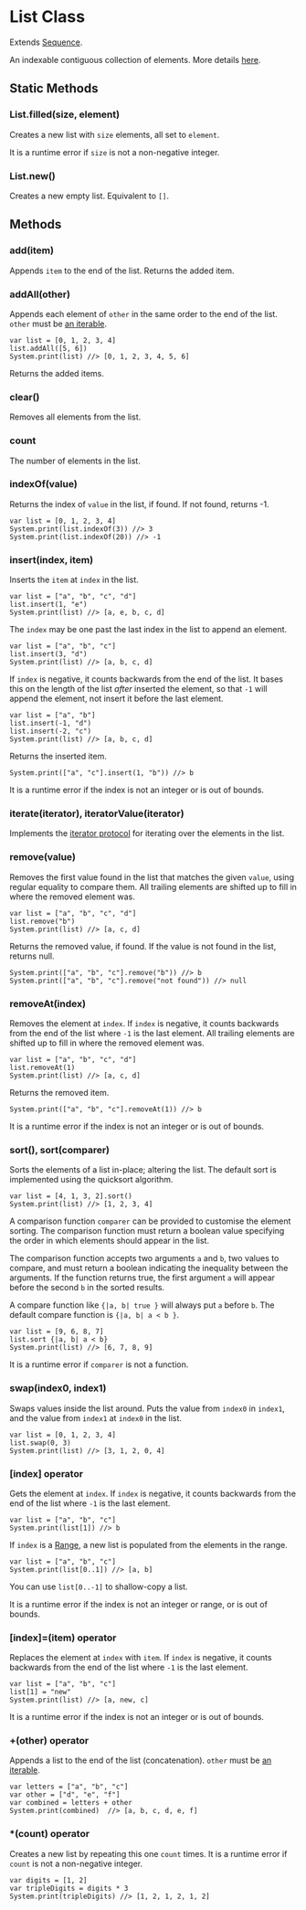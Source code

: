 # List Class

Extends [Sequence](sequence.html).

An indexable contiguous collection of elements. More details [here][lists].

[lists]: ../../lists.html

## Static Methods

### List.**filled**(size, element)

Creates a new list with `size` elements, all set to `element`.

It is a runtime error if `size` is not a non-negative integer.

### List.**new**()

Creates a new empty list. Equivalent to `[]`.

## Methods

### **add**(item)

Appends `item` to the end of the list. Returns the added item.

### **addAll**(other)

Appends each element of `other` in the same order to the end of the list. `other` must be [an iterable](../../control-flow.html#the-iterator-protocol).

```wren
var list = [0, 1, 2, 3, 4]
list.addAll([5, 6])
System.print(list) //> [0, 1, 2, 3, 4, 5, 6]
```

Returns the added items.

### **clear**()

Removes all elements from the list.

### **count**

The number of elements in the list.

### **indexOf**(value)

Returns the index of `value` in the list, if found. If not found, returns -1.

```wren
var list = [0, 1, 2, 3, 4]
System.print(list.indexOf(3)) //> 3
System.print(list.indexOf(20)) //> -1
```

### **insert**(index, item)

Inserts the `item` at `index` in the list.

```wren
var list = ["a", "b", "c", "d"]
list.insert(1, "e")
System.print(list) //> [a, e, b, c, d]
```

The `index` may be one past the last index in the list to append an element.

```wren
var list = ["a", "b", "c"]
list.insert(3, "d")
System.print(list) //> [a, b, c, d]
```

If `index` is negative, it counts backwards from the end of the list. It bases this on the length of the list *after* inserted the element, so that `-1` will append the element, not insert it before the last element.

```wren
var list = ["a", "b"]
list.insert(-1, "d")
list.insert(-2, "c")
System.print(list) //> [a, b, c, d]
```

Returns the inserted item.

```wren
System.print(["a", "c"].insert(1, "b")) //> b
```

It is a runtime error if the index is not an integer or is out of bounds.

### **iterate**(iterator), **iteratorValue**(iterator)

Implements the [iterator protocol][] for iterating over the elements in the
list.

[iterator protocol]: ../../control-flow.html#the-iterator-protocol

### **remove**(value)

Removes the first value found in the list that matches the given `value`, 
using regular equality to compare them. All trailing elements
are shifted up to fill in where the removed element was.

```wren
var list = ["a", "b", "c", "d"]
list.remove("b")
System.print(list) //> [a, c, d]
```

Returns the removed value, if found.
If the value is not found in the list, returns null.

```wren
System.print(["a", "b", "c"].remove("b")) //> b
System.print(["a", "b", "c"].remove("not found")) //> null
```

### **removeAt**(index)

Removes the element at `index`. If `index` is negative, it counts backwards
from the end of the list where `-1` is the last element. All trailing elements
are shifted up to fill in where the removed element was.

```wren
var list = ["a", "b", "c", "d"]
list.removeAt(1)
System.print(list) //> [a, c, d]
```

Returns the removed item.

```wren
System.print(["a", "b", "c"].removeAt(1)) //> b
```

It is a runtime error if the index is not an integer or is out of bounds.

### **sort**(), **sort**(comparer)

Sorts the elements of a list in-place; altering the list. The default sort is implemented using the quicksort algorithm.

```wren
var list = [4, 1, 3, 2].sort()
System.print(list) //> [1, 2, 3, 4]
```

A comparison function `comparer` can be provided to customise the element sorting. The comparison function must return a boolean value specifying the order in which elements should appear in the list.

The comparison function accepts two arguments `a` and `b`, two values to compare, and must return a boolean indicating the inequality between the arguments. If the function returns true, the first argument `a` will appear before the second `b` in the sorted results.

A compare function like `{|a, b| true }` will always put `a` before `b`. The default compare function is `{|a, b| a < b }`.

```wren
var list = [9, 6, 8, 7]
list.sort {|a, b| a < b}
System.print(list) //> [6, 7, 8, 9]
```

It is a runtime error if `comparer` is not a function.

### **swap**(index0, index1)

Swaps values inside the list around. Puts the value from `index0` in `index1`,
and the value from `index1` at `index0` in the list.

```wren
var list = [0, 1, 2, 3, 4]
list.swap(0, 3)
System.print(list) //> [3, 1, 2, 0, 4]
```

### **[**index**]** operator

Gets the element at `index`. If `index` is negative, it counts backwards from
the end of the list where `-1` is the last element.

```wren
var list = ["a", "b", "c"]
System.print(list[1]) //> b
```

If `index` is a [Range](range.html), a new list is populated from the elements
in the range.

```wren
var list = ["a", "b", "c"]
System.print(list[0..1]) //> [a, b]
```

You can use `list[0..-1]` to shallow-copy a list.

It is a runtime error if the index is not an integer or range, or is out of bounds.

### **[**index**]=**(item) operator

Replaces the element at `index` with `item`. If `index` is negative, it counts
backwards from the end of the list where `-1` is the last element.

```wren
var list = ["a", "b", "c"]
list[1] = "new"
System.print(list) //> [a, new, c]
```

It is a runtime error if the index is not an integer or is out of bounds.

### **+**(other) operator

 Appends a list to the end of the list (concatenation). `other` must be [an iterable](../../control-flow.html#the-iterator-protocol).

```wren
var letters = ["a", "b", "c"]
var other = ["d", "e", "f"]
var combined = letters + other
System.print(combined)  //> [a, b, c, d, e, f]
```

### **\***(count) operator

Creates a new list by repeating this one ```count``` times. It is a runtime error if ```count``` is not a non-negative integer.

```wren
var digits = [1, 2]
var tripleDigits = digits * 3
System.print(tripleDigits) //> [1, 2, 1, 2, 1, 2] 
```

